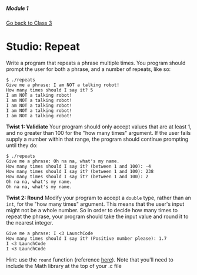 ##### Module 1
[Go back to Class 3](../../class3)
# Studio: Repeat

Write a program that repeats a phrase multiple times. 
You program should prompt the user for both a phrase, and a number of repeats, like so:
```
$ ./repeats
Give me a phrase: I am NOT a talking robot!
How many times should I say it? 5
I am NOT a talking robot!
I am NOT a talking robot!
I am NOT a talking robot!
I am NOT a talking robot!
I am NOT a talking robot!
```

**Twist 1: Validiate**
Your program should only accept values that are at least 1, 
and no greater than 100 for the "how many times" argument. 
If the user fails supply a number within that range, the program should continue prompting until they do:
```
$ ./repeats
Give me a phrase: Oh na na, what's my name.
How many times should I say it? (between 1 and 100): -4
How many times should I say it? (between 1 and 100): 238
How many times should I say it? (between 1 and 100): 2
Oh na na, what's my name.
Oh na na, what's my name.
```

**Twist 2: Round**
Modify your program to accept a `double` type, rather than an `int`, for the "how many times" argument. 
This means that the user's input might not be a whole number. 
So in order to decide how many times to repeat the phrase, 
your program should take the input value and round it to the nearest integer.
```
Give me a phrase: I <3 LaunchCode
How many times should I say it? (Positive number please): 1.7
I <3 LaunchCode
I <3 LaunchCode
```
Hint: use the `round` function (reference [here](https://reference.cs50.net/math.h/round)). 
Note that you'll need to include the Math library at the top of your .c file
